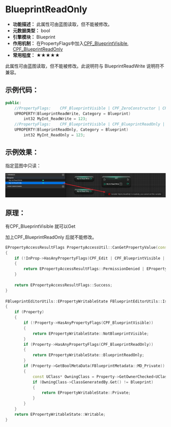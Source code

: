 # BlueprintReadOnly

- **功能描述：** 此属性可由蓝图读取，但不能被修改。
- **元数据类型：** bool
- **引擎模块：** Blueprint
- **作用机制：** 在PropertyFlags中加入[CPF_BlueprintVisible](#Flags_EPropertyFlags_CPF_BlueprintVisible), [CPF_BlueprintReadOnly](#Flags_EPropertyFlags_CPF_BlueprintReadOnly)
- **常用程度：** ★★★★★

此属性可由蓝图读取，但不能被修改。此说明符与 BlueprintReadWrite 说明符不兼容。

## 示例代码：

```cpp
public:
	//PropertyFlags:	CPF_BlueprintVisible | CPF_ZeroConstructor | CPF_IsPlainOldData | CPF_NoDestructor | CPF_HasGetValueTypeHash | CPF_NativeAccessSpecifierPublic
	UPROPERTY(BlueprintReadWrite, Category = Blueprint)
		int32 MyInt_ReadWrite = 123;
	//PropertyFlags:	CPF_BlueprintVisible | CPF_BlueprintReadOnly | CPF_ZeroConstructor | CPF_IsPlainOldData | CPF_NoDestructor | CPF_HasGetValueTypeHash | CPF_NativeAccessSpecifierPublic
	UPROPERTY(BlueprintReadOnly, Category = Blueprint)
		int32 MyInt_ReadOnly = 123;
```

## 示例效果：

指定蓝图中只读：

![Untitled](Specifier_UPROPERTY_Blueprint_BlueprintReadOnly_Untitled.png)

## 原理：

有CPF_BlueprintVisible 就可以Get

加上CPF_BlueprintReadOnly 后就不能修改。

```cpp
EPropertyAccessResultFlags PropertyAccessUtil::CanGetPropertyValue(const FProperty* InProp)
{
	if (!InProp->HasAnyPropertyFlags(CPF_Edit | CPF_BlueprintVisible | CPF_BlueprintAssignable))
	{
		return EPropertyAccessResultFlags::PermissionDenied | EPropertyAccessResultFlags::AccessProtected;
	}

	return EPropertyAccessResultFlags::Success;
}

FBlueprintEditorUtils::EPropertyWritableState FBlueprintEditorUtils::IsPropertyWritableInBlueprint(const UBlueprint* Blueprint, const FProperty* Property)
{
	if (Property)
	{
		if (!Property->HasAnyPropertyFlags(CPF_BlueprintVisible))
		{
			return EPropertyWritableState::NotBlueprintVisible;
		}
		if (Property->HasAnyPropertyFlags(CPF_BlueprintReadOnly))
		{
			return EPropertyWritableState::BlueprintReadOnly;
		}
		if (Property->GetBoolMetaData(FBlueprintMetadata::MD_Private))
		{
			const UClass* OwningClass = Property->GetOwnerChecked<UClass>();
			if (OwningClass->ClassGeneratedBy.Get() != Blueprint)
			{
				return EPropertyWritableState::Private;
			}
		}
	}
	return EPropertyWritableState::Writable;
}
```